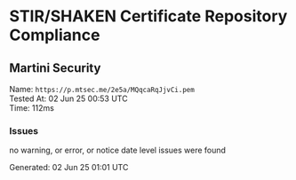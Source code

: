 # STIR/SHAKEN Certificate Repository Compliance

## Martini Security

Name: `https://p.mtsec.me/2e5a/MQqcaRqJjvCi.pem`\
Tested At: 02 Jun 25 00:53 UTC\
Time: 112ms

### Issues

no warning, or error, or notice date level issues were found

Generated: 02 Jun 25 01:01 UTC
